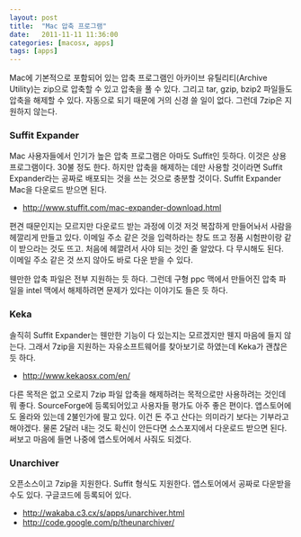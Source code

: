 ```yaml
---
layout: post
title:  "Mac 압축 프로그램"
date:   2011-11-11 11:36:00
categories: [macosx, apps]
tags: [apps]
---
```


Mac에 기본적으로 포함되어 있는 압축 프로그램인 아카이브 유틸리티(Archive Utility)는 zip으로 압축할 수 있고 압축을 풀 수 있다. 그리고 tar, gzip, bzip2 파일들도 압축을 해제할 수 있다. 자동으로 되기 때문에 거의 신경 쓸 일이 없다. 그런데 7zip은 지원하지 않는다.

### Suffit Expander


Mac 사용자들에서 인기가 높은 압축 프로그램은 아마도 Suffit인 듯하다. 이것은 상용 프로그램이다. 30불 정도 한다. 하지만 압축을 해제하는 데만 사용할 것이라면 Suffit Expander라는 공짜로 배포되는 것을 쓰는 것으로 충분할 것이다. Suffit Expander Mac을 다운로드 받으면 된다.

- http://www.stuffit.com/mac-expander-download.html

편견 때문인지는 모르지만 다운로드 받는 과정에 이것 저것 복잡하게 만들어놔서 사람을 헤깔리게 만들고 있다. 이메일 주소 같은 것을 입력하라는 창도 뜨고 정품 시험판이랑 같이 받으라는 것도 뜨고. 처음에 헤깔려서 사야 되는 것인 줄 알았다. 다 무시해도 된다. 이메일 주소 같은 것 쓰지 않아도 바로 다운 받을 수 있다.

웬만한 압축 파일은 전부 지원하는 듯 하다. 그런데 구형 ppc 맥에서 만들어진 압축 파일을 intel 맥에서 해제하려면 문제가 있다는 이야기도 들은 듯 하다.

### Keka

솔직히 Suffit Expander는 웬만한 기능이 다 있는지는 모르겠지만 웬지 마음에 들지 않는다. 그래서 7zip을 지원하는 자유소프트웨어를 찾아보기로 하였는데 Keka가 괜찮은 듯 하다.

- http://www.kekaosx.com/en/

다른 목적은 없고 오로지 7zip 파일 압축을 해제하려는 목적으로만 사용하려는 것인데 뭐 좋다. SourceForge에 등록되어있고 사용자들 평가도 아주 좋은 편이다.  앱스토어에도 올라와 있는데 2불인가에 팔고 있다. 이건 돈 주고 산다는 의미라기 보다는 기부라고 해야겠다. 물론 2달러 내는 것도 확신이 안든다면 소스포지에서 다운로드 받으면 된다. 써보고 마음에 들면 나중에 앱스토어에서 사줘도 되겠다.

### Unarchiver

오픈소스이고 7zip을 지원한다. Suffit 형식도 지원한다. 앱스토어에서 공짜로 다운받을 수도 있다. 구글코드에 등록되어 있다.

- http://wakaba.c3.cx/s/apps/unarchiver.html
- http://code.google.com/p/theunarchiver/

